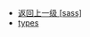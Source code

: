 - [返回上一级 [sass]](web前端/视频相关/plyr/plyr-3.7.8/src/sass/)
- [types](web前端/视频相关/plyr/plyr-3.7.8/src/sass/types/)

